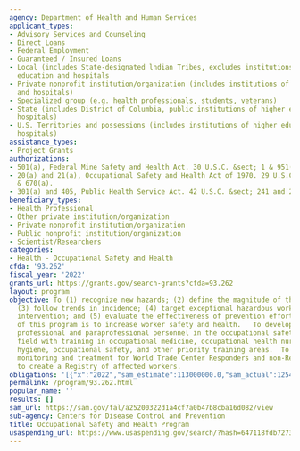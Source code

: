 ```yaml
---
agency: Department of Health and Human Services
applicant_types:
- Advisory Services and Counseling
- Direct Loans
- Federal Employment
- Guaranteed / Insured Loans
- Local (includes State-designated lndian Tribes, excludes institutions of higher
  education and hospitals
- Private nonprofit institution/organization (includes institutions of higher education
  and hospitals)
- Specialized group (e.g. health professionals, students, veterans)
- State (includes District of Columbia, public institutions of higher education and
  hospitals)
- U.S. Territories and possessions (includes institutions of higher education and
  hospitals)
assistance_types:
- Project Grants
authorizations:
- 501(a), Federal Mine Safety and Health Act. 30 U.S.C. &sect; 1 & 951(a).
- 20(a) and 21(a), Occupational Safety and Health Act of 1970. 29 U.S.C. &sect; 669(a)
  & 670(a).
- 301(a) and 405, Public Health Service Act. 42 U.S.C. &sect; 241 and 284.
beneficiary_types:
- Health Professional
- Other private institution/organization
- Private nonprofit institution/organization
- Public nonprofit institution/organization
- Scientist/Researchers
categories:
- Health - Occupational Safety and Health
cfda: '93.262'
fiscal_year: '2022'
grants_url: https://grants.gov/search-grants?cfda=93.262
layout: program
objective: To (1) recognize new hazards; (2) define the magnitude of the problem;
  (3) follow trends in incidence; (4) target exceptional hazardous workplaces for
  intervention; and (5) evaluate the effectiveness of prevention efforts. The goal
  of this program is to increase worker safety and health.   To develop specialized
  professional and paraprofessional personnel in the occupational safety and health
  field with training in occupational medicine, occupational health nursing, industrial
  hygiene, occupational safety, and other priority training areas.  To perform medical
  monitoring and treatment for World Trade Center Responders and non-Responders and
  to create a Registry of affected workers.
obligations: '[{"x":"2022","sam_estimate":113000000.0,"sam_actual":125444662.0,"usa_spending_actual":125136933.82999998},{"x":"2023","sam_estimate":126000000.0,"sam_actual":0.0,"usa_spending_actual":130233285.74},{"x":"2024","sam_estimate":126000000.0,"sam_actual":0.0,"usa_spending_actual":125286923.61}]'
permalink: /program/93.262.html
popular_name: ''
results: []
sam_url: https://sam.gov/fal/a25200322d1a4cf7a0b47b8cba16d082/view
sub-agency: Centers for Disease Control and Prevention
title: Occupational Safety and Health Program
usaspending_url: https://www.usaspending.gov/search/?hash=647118fdb727333c3df6dda5f4e4b2fc
---
```

